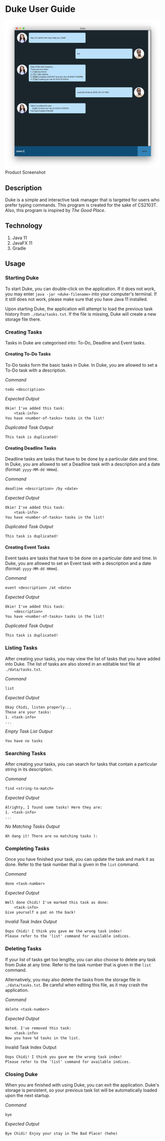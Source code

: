 # Duke User Guide

![Duke Screenshot](./Ui.png)
Product Screenshot

## Description
Duke is a simple and interactive task manager that is targeted for users who prefer typing commands. This program is created for the sake of CS2103T. Also, this program is inspired by *The Good Place*.

## Technology
1. Java 11
2. JavaFX 11
3. Gradle

## Usage

### Starting Duke
To start Duke, you can double-click on the application. If it does not work, you may enter `java -jar <duke-filename>` into your computer's terminal. If it still does not work, please make sure that you have Java 11 installed.

Upon starting Duke, the application will attempt to load the previous task history from `./data/tasks.txt`. If the file is missing, Duke will create a new storage file there.

### Creating Tasks
Tasks in Duke are categorised into: To-Do, Deadline and Event tasks.

#### Creating To-Do Tasks
To-Do tasks form the basic tasks in Duke. In Duke, you are allowed to set a To-Do task with a description.

*Command*
```
todo <description>
```
*Expected Output*
```
Okie! I've added this task:
    <task-info>
You have <number-of-tasks> tasks in the list!
```
*Duplicated Task Output*
```
This task is duplicated!
```

#### Creating Deadline Tasks
Deadline tasks are tasks that have to be done by a particular date and time. In Duke, you are allowed to set a Deadline task with a description and a date (format: `yyyy-MM-dd HHmm`).

*Command*
```
deadline <description> /by <date>
```
*Expected Output*
```
Okie! I've added this task:
    <task-info>
You have <number-of-tasks> tasks in the list!
```
*Duplicated Task Output*
```
This task is duplicated!
```

#### Creating Event Tasks
Event tasks are tasks that have to be done on a particular date and time. In Duke, you are allowed to set an Event task with a description and a date (format: `yyyy-MM-dd HHmm`).

*Command*
```
event <description> /at <date>
```
*Expected Output*
```
Okie! I've added this task:
    <description>
You have <number-of-tasks> tasks in the list!
```
*Duplicated Task Output*
```
This task is duplicated!
```

### Listing Tasks
After creating your tasks, you may view the list of tasks that you have added into Duke. The list of tasks are also stored in an editable text file at `./data/tasks.txt`.

*Command*
```
list
```
*Expected Output*
```
Okay Chidi, listen properly...
These are your tasks:
1. <task-info>
...
```
*Empty Task List Output*
```
You have no tasks
```

### Searching Tasks
After creating your tasks, you can search for tasks that contain a particular string in its description.

*Command*
```
find <string-to-match>
```
*Expected Output*
```
Alrighty, I found some tasks! Here they are:
1. <task-info>
...
```
*No Matching Tasks Output*
```
Ah dang it! There are no matching tasks ):
```

### Completing Tasks
Once you have finished your task, you can update the task and mark it as done. Refer to the task number that is given in the `list` command.

*Command*
```
done <task-number>
```
*Expected Output*
```
Well done Chidi! I've marked this task as done:
    <task-info>
Give yourself a pat on the back!
```
*Invalid Task Index Output*
```
Oops Chidi! I think you gave me the wrong task index!
Please refer to the 'list' command for available indices.
```

### Deleting Tasks
If your list of tasks get too lengthy, you can also choose to delete any task from Duke at any time. Refer to the task number that is given in the `list` command. 

Alternatively, you may also delete the tasks from the storage file in `./data/tasks.txt`. Be careful when editing this file, as it may crash the application.

*Command*
```
delete <task-number>
```
*Expected Output*
```
Noted. I've removed this task:
    <task-info>
Now you have %d tasks in the list.
```
Invalid Task Index Output
```
Oops Chidi! I think you gave me the wrong task index!
Please refer to the 'list' command for available indices.
```

### Closing Duke
When you are finished with using Duke, you can exit the application. Duke's storage is persistent, so your previous task list will be automatically loaded upon the next startup.

*Command*
```
bye
```
*Expected Output*
```
Bye Chidi! Enjoy your stay in The Bad Place! (hehe)
```